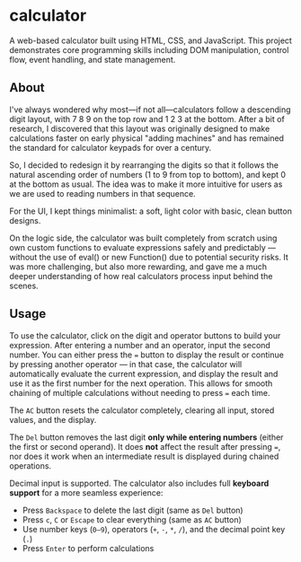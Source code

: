 # calculator

A web-based calculator built using HTML, CSS, and JavaScript. This project demonstrates core programming skills including DOM manipulation, control flow, event handling, and state management.

## About
  
I've always wondered why most—if not all—calculators follow a descending digit layout, with 7 8 9 on the top row and 1 2 3 at the bottom. After a bit of research, I discovered that this layout was originally designed to make calculations faster on early physical "adding machines" and has remained the standard for calculator keypads for over a century.

So, I decided to redesign it by rearranging the digits so that it follows the natural ascending order of numbers (1 to 9 from top to bottom), and kept 0 at the bottom as usual. The idea was to make it more intuitive for users as we are used to reading numbers in that sequence.

For the UI, I kept things minimalist: a soft, light color with basic, clean button designs.

On the logic side, the calculator was built completely from scratch using own custom functions to evaluate expressions safely and predictably —without the use of eval() or new Function() due to potential security risks. It was more challenging, but also more rewarding, and gave me a much deeper understanding of how real calculators process input behind the scenes.

## Usage

To use the calculator, click on the digit and operator buttons to build your expression. After entering a number and an operator, input the second number. You can either press the `=` button to display the result or continue by pressing another operator — in that case, the calculator will automatically evaluate the current expression, and display the result and use it as the first number for the next operation. This allows for smooth chaining of multiple calculations without needing to press `=` each time.

The `AC` button resets the calculator completely, clearing all input, stored values, and the display.

The `Del` button removes the last digit **only while entering numbers** (either the first or second operand). It does **not** affect the result after pressing `=`, nor does it work when an intermediate result is displayed during chained operations.

Decimal input is supported. The calculator also includes full **keyboard support** for a more seamless experience:
- Press `Backspace` to delete the last digit (same as `Del` button)
- Press `c`, `C` or `Escape` to clear everything (same as `AC` button)
- Use number keys (`0–9`), operators (`+`, `-`, `*`, `/`), and the decimal point key (`.`)
- Press `Enter` to perform calculations